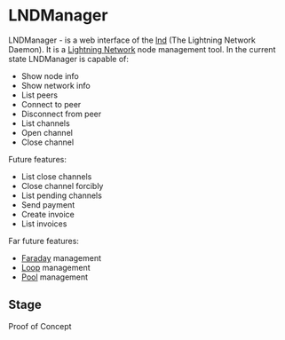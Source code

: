 # LNDManager
LNDManager - is a web interface of the [lnd](https://https://github.com/lightningnetwork/lnd) (The Lightning Network Daemon). It is a [Lightning Network](https://lightning.network/) node management tool. In the current state LNDManager is capable of:

- Show node info
- Show network info
- List peers
- Connect to peer
- Disconnect from peer
- List channels
- Open channel
- Close channel

Future features:
- List close channels
- Close channel forcibly
- List pending channels
- Send payment
- Create invoice
- List invoices

Far future features:
- [Faraday](https://github.com/lightninglabs/faraday) management
- [Loop](https://github.com/lightninglabs/loop) management
- [Pool](https://github.com/lightninglabs/pool) management

## Stage
Proof of Concept
